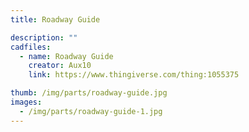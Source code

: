 ```yaml
---
title: Roadway Guide

description: ""
cadfiles:
  - name: Roadway Guide
    creator: Aux10
    link: https://www.thingiverse.com/thing:1055375

thumb: /img/parts/roadway-guide.jpg
images:
  - /img/parts/roadway-guide-1.jpg
---
```

